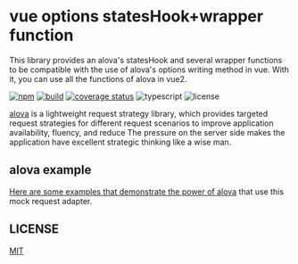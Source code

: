 # vue options statesHook+wrapper function

This library provides an alova's statesHook and several wrapper functions to be compatible with the use of alova's options writing method in vue. With it, you can use all the functions of alova in vue2.

[![npm](https://img.shields.io/npm/v/@alova/mock)](https://www.npmjs.com/package/@alova/mock)
[![build](https://github.com/alovajs/mock/actions/workflows/release.yml/badge.svg?branch=main)](https://github.com/alovajs/mock/actions/workflows/main.yml)
[![coverage status](https://coveralls.io/repos/github/alovajs/mock/badge.svg?branch=main)](https://coveralls.io/github/alovajs/mock?branch=main)
![typescript](https://badgen.net/badge/icon/typescript?icon=typescript&label)
![license](https://img.shields.io/badge/license-MIT-blue.svg)

[alova](https://github.com/alovajs/alova) is a lightweight request strategy library, which provides targeted request strategies for different request scenarios to improve application availability, fluency, and reduce The pressure on the server side makes the application have excellent strategic thinking like a wise man.

## alova example

[Here are some examples that demonstrate the power of alova](https://alova.js.org/category/examples) that use this mock request adapter.

## LICENSE

[MIT](https://en.wikipedia.org/wiki/MIT_License)
